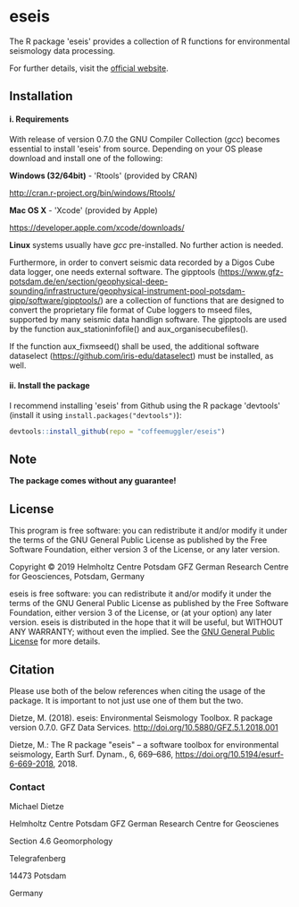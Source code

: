 # eseis

The R package 'eseis' provides a collection of R functions for environmental seismology data processing.

For further details, visit the  [official website](http://micha-dietze.de/pages/eseis.html).

## Installation

#### i. Requirements

With release of version 0.7.0 the GNU Compiler Collection (*gcc*) 
becomes essential to install 'eseis' from source. Depending on your OS please download and install one of the following:

**Windows (32/64bit)** - 'Rtools' (provided by CRAN)

   http://cran.r-project.org/bin/windows/Rtools/

**Mac OS X** - 'Xcode' (provided by Apple)

   https://developer.apple.com/xcode/downloads/

**Linux** systems usually have *gcc* pre-installed. No further action is needed.

Furthermore, in order to convert seismic data recorded by a Digos Cube data logger, one needs external software. The gipptools (https://www.gfz-potsdam.de/en/section/geophysical-deep-sounding/infrastructure/geophysical-instrument-pool-potsdam-gipp/software/gipptools/) are a collection of functions that are designed to convert the proprietary file format of Cube loggers to mseed files, supported by many seismic data handlign software. The gipptools are used by the function aux_stationinfofile() and aux_organisecubefiles().

If the function aux_fixmseed() shall be used, the additional software dataselect (https://github.com/iris-edu/dataselect) must be installed, as well. 

#### ii. Install the package

I recommend installing 'eseis' from Github using the R package 'devtools' (install it using `install.packages("devtools")`):

```r
devtools::install_github(repo = "coffeemuggler/eseis")
```

## Note

**The package comes without any guarantee!**

## License

This program is free software: you can redistribute it and/or modify
it under the terms of the GNU General Public License as published by
the Free Software Foundation, either version 3 of the License, or
any later version.

Copyright © 2019 Helmholtz Centre Potsdam GFZ German Research Centre for Geosciences, Potsdam, Germany

eseis is free software: you can redistribute it and/or modify it under the terms of the GNU General Public License as published by the Free Software Foundation, either version 3 of the License, or (at your option) any later version. eseis is distributed in the hope that it will be useful, but WITHOUT ANY WARRANTY; without even the implied. See the [GNU General Public License](https://github.com/coffeemuggler/eseis/blob/0.4.0/LICENSE) for more details.

## Citation

Please use both of the below references when citing the usage of the package. It is important to not just use one of them but the two.

Dietze, M. (2018). eseis: Environmental Seismology Toolbox. R package version 0.7.0. GFZ Data Services. http://doi.org/10.5880/GFZ.5.1.2018.001

Dietze, M.: The R package "eseis" – a software toolbox for environmental seismology, Earth Surf. Dynam., 6, 669–686, https://doi.org/10.5194/esurf-6-669-2018, 2018. 

### Contact

Michael Dietze 


Helmholtz Centre Potsdam GFZ German Research Centre for Geoscienes 

Section 4.6 Geomorphology

Telegrafenberg

14473 Potsdam

Germany